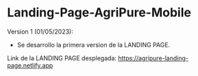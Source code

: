 # Landing-Page-AgriPure-Mobile
Version 1 (01/05/2023):
- Se desarrollo la primera version de la LANDING PAGE.


Link de la LANDING PAGE desplegada: https://agripure-landing-page.netlify.app
